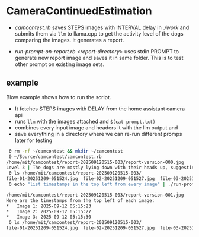 # CameraContinuedEstimation

* *camcontest.rb* saves STEPS images with INTERVAL delay in *./work*
  and submits them via `llm` to llama.cpp to get the activity level of
  the dogs comparing the images. It generates a report.
  
* *run-prompt-on-report.rb* <*report-directory*> uses stdin PROMPT to
  generate new report image and saves it in same folder. This is to
  test other prompt on existing image sets.


## example


Blow example shows how to run the script.

* It fetches STEPS images with DELAY from the home assistant camera api
* runs `llm` with the images attached and `$(cat prompt.txt)`
* combines every input image and headers it with the llm output and
* save everything in a directory where we can re-run different promps later for testing


```bash
 Θ rm -rf ~/camcontest && mkdir ~/camcontest
 Θ ~/Source/camcontest/camcontest.rb
/home/mit/camcontest/report-202509120515-003/report-version-000.jpg
Level 3 | The dogs are mostly lying down with their heads up, suggesting a relaxed but slightly alert
 Θ ls /home/mit/camcontest/report-202509120515-003/
file-01-20251209-051524.jpg  file-02-20251209-051527.jpg  file-03-20251209-051531.jpg  prompt-version-000.json  report-version-000.jpg
 Θ echo "list timestamps in the top left from every image" | ./run-prompt-on-report.rb /home/mit/camcontest/report-202509120515-003/

/home/mit/camcontest/report-202509120515-003/report-version-001.jpg
Here are the timestamps from the top left of each image:
*   Image 1: 2025-09-12 05:15:23
*   Image 2: 2025-09-12 05:15:27
*   Image 3: 2025-09-12 05:15:30
 Θ ls /home/mit/camcontest/report-202509120515-003/
file-01-20251209-051524.jpg  file-02-20251209-051527.jpg  file-03-20251209-051531.jpg  prompt-version-000.json  prompt-version-001.json  report-version-000.jpg  report-version-001.jpg

```

